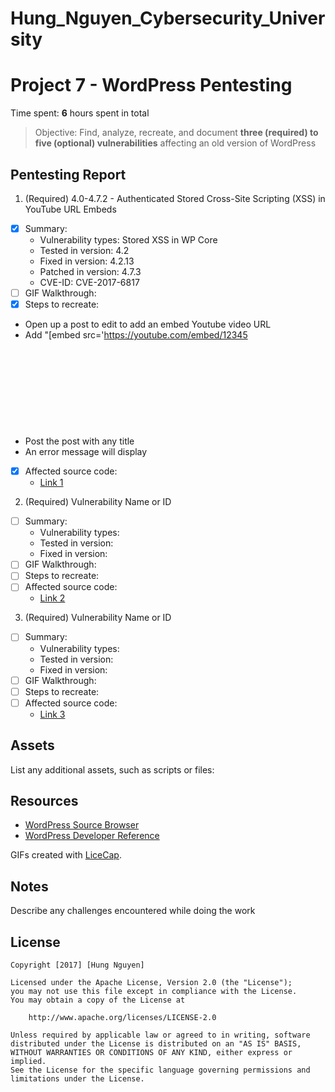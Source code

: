 # Hung_Nguyen_Cybersecurity_University

# Project 7 - WordPress Pentesting

Time spent: **6** hours spent in total

> Objective: Find, analyze, recreate, and document **three (required) to five (optional) vulnerabilities** affecting an old version of WordPress

## Pentesting Report


1. (Required) 4.0-4.7.2 - Authenticated Stored Cross-Site Scripting (XSS) in YouTube URL Embeds
  - [x] Summary: 
    - Vulnerability types: Stored XSS in WP Core
    - Tested in version: 4.2
    - Fixed in version: 4.2.13
    - Patched in version: 4.7.3
    - CVE-ID: CVE-2017-6817
  - [ ] GIF Walkthrough: 
  - [x] Steps to recreate: 
  - Open up a post to edit to add an embed Youtube video URL
  - Add "[embed src='https://youtube.com/embed/12345<svg onload=alert(1)>'][/embed]" to the post text
  - Post the post with any title
  - An error message will display
  - [x] Affected source code:
    - [Link 1](https://github.com/WordPress/WordPress/commit/419c8d97ce8df7d5004ee0b566bc5e095f0a6ca8)
2. (Required) Vulnerability Name or ID
  - [ ] Summary: 
    - Vulnerability types:
    - Tested in version:
    - Fixed in version: 
  - [ ] GIF Walkthrough: 
  - [ ] Steps to recreate: 
  - [ ] Affected source code:
    - [Link 2](https://core.trac.wordpress.org/browser/tags/version/src/source_file.php)
3. (Required) Vulnerability Name or ID
  - [ ] Summary: 
    - Vulnerability types:
    - Tested in version:
    - Fixed in version: 
  - [ ] GIF Walkthrough: 
  - [ ] Steps to recreate: 
  - [ ] Affected source code:
    - [Link 3](https://core.trac.wordpress.org/browser/tags/version/src/source_file.php)
    
## Assets

List any additional assets, such as scripts or files:


## Resources

- [WordPress Source Browser](https://core.trac.wordpress.org/browser/)
- [WordPress Developer Reference](https://developer.wordpress.org/reference/)

GIFs created with [LiceCap](http://www.cockos.com/licecap/).

## Notes

Describe any challenges encountered while doing the work

## License

    Copyright [2017] [Hung Nguyen]

    Licensed under the Apache License, Version 2.0 (the "License");
    you may not use this file except in compliance with the License.
    You may obtain a copy of the License at

        http://www.apache.org/licenses/LICENSE-2.0

    Unless required by applicable law or agreed to in writing, software
    distributed under the License is distributed on an "AS IS" BASIS,
    WITHOUT WARRANTIES OR CONDITIONS OF ANY KIND, either express or implied.
    See the License for the specific language governing permissions and
    limitations under the License.
